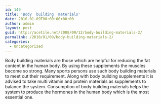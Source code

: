 ```yaml
---
id: 149
title: 'Body  building  materials'
date: 2010-01-09T00:00:00+00:00
author: admin
layout: post
guid: http://acetile.net/2008/09/12/body-building-materials-2/
permalink: /2010/01/09/body-building-materials-2/
categories:
  - Uncategorized
---
```

Body building materials are those which are helpful for reducing the fat content in the human body. By using these supplements the muscles become so strong. Many sports persons use such body building materials to meet out their requirement. Along with body building supplements it is advised to take multi vitamin and protein materials as supplements to balance the system. Consumption of body building materials helps the system to produce the hormones in the human body which is the most essential one.